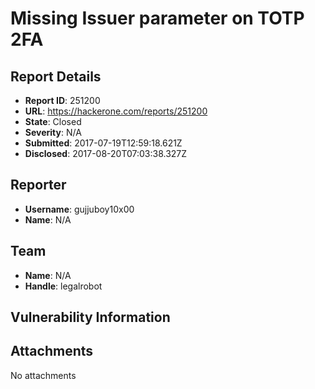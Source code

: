 # Missing Issuer parameter on TOTP 2FA

## Report Details
- **Report ID**: 251200
- **URL**: https://hackerone.com/reports/251200
- **State**: Closed
- **Severity**: N/A
- **Submitted**: 2017-07-19T12:59:18.621Z
- **Disclosed**: 2017-08-20T07:03:38.327Z

## Reporter
- **Username**: gujjuboy10x00
- **Name**: N/A

## Team
- **Name**: N/A
- **Handle**: legalrobot

## Vulnerability Information


## Attachments
No attachments
